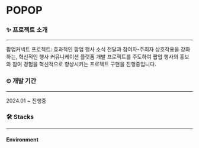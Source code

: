 # POPOP
### ✨ 프로젝트 소개
--------
팝업커넥트 프로젝트: 효과적인 팝업 행사 소식 전달과 참여자-주최자 상호작용을 강화하는, 혁신적인 행사 커뮤니케이션 플랫폼 개발 프로젝트를 주도하여 팝업 행사의 홍보와 참여 경험을 혁신적으로 향상시키는 프로젝트 구현을 진행중입니다.


### ⏲ 개발 기간
--------
2024.01 ~ 진행중

### 🛠 Stacks
--------
#### Environment
